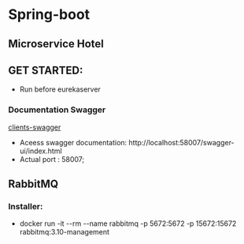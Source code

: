 # Spring-boot

## Microservice Hotel

## GET STARTED:

- Run before eurekaserver

### Documentation Swagger

[clients-swagger](https://springdoc.org)

- Aceess swagger documentation: http://localhost:58007/swagger-ui/index.html
- Actual port : 58007;

## RabbitMQ
### Installer:
- docker run -it --rm --name rabbitmq -p 5672:5672 -p 15672:15672 rabbitmq:3.10-management
